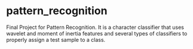 pattern_recognition
===================

Final Project for Pattern Recognition. It is a character classifier that uses wavelet and moment of inertia features and several types of classifiers to properly assign a test sample to a class.
